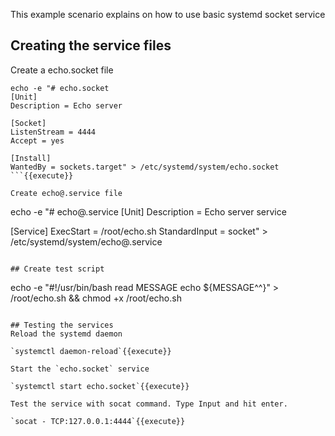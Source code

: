 This example scenario explains on how to use basic systemd socket service

## Creating the service files

Create a echo.socket file

```
echo -e "# echo.socket
[Unit]
Description = Echo server

[Socket]
ListenStream = 4444
Accept = yes

[Install]
WantedBy = sockets.target" > /etc/systemd/system/echo.socket
```{{execute}}

Create echo@.service file

```
echo -e "# echo@.service
[Unit]
Description = Echo server service

[Service]
ExecStart = /root/echo.sh
StandardInput = socket" > /etc/systemd/system/echo@.service
```{{execute}}

## Create test script
```
echo -e "#!/usr/bin/bash
read MESSAGE
echo \${MESSAGE^^}" > /root/echo.sh && chmod +x /root/echo.sh
```{{execute}}

## Testing the services
Reload the systemd daemon

`systemctl daemon-reload`{{execute}}

Start the `echo.socket` service

`systemctl start echo.socket`{{execute}}

Test the service with socat command. Type Input and hit enter.

`socat - TCP:127.0.0.1:4444`{{execute}}
